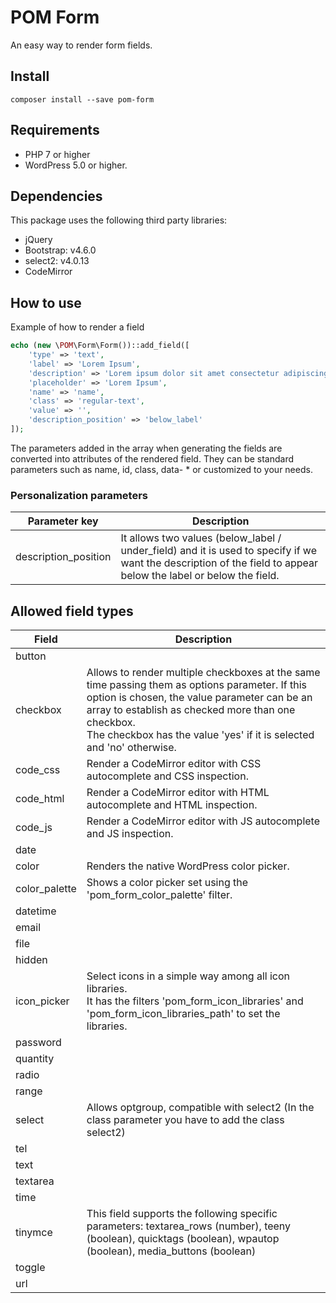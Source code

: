 # POM Form
An easy way to render form fields.

## Install
```
composer install --save pom-form
```

## Requirements
* PHP 7 or higher
* WordPress 5.0 or higher.

## Dependencies
This package uses the following third party libraries:
* jQuery
* Bootstrap: v4.6.0
* select2: v4.0.13
* CodeMirror

## How to use
Example of how to render a field

```PHP
echo (new \POM\Form\Form())::add_field([
    'type' => 'text',
    'label' => 'Lorem Ipsum',
    'description' => 'Lorem ipsum dolor sit amet consectetur adipiscing elit',
    'placeholder' => 'Lorem Ipsum',
    'name' => 'name',
    'class' => 'regular-text',
    'value' => '',
    'description_position' => 'below_label'
]);
```

The parameters added in the array when generating the fields are converted into attributes of the rendered field.
They can be standard parameters such as name, id, class, data- * or customized to your needs.

### Personalization parameters
| Parameter key        | Description                                                                                                                                                      |
|----------------------|------------------------------------------------------------------------------------------------------------------------------------------------------------------|
| description_position | It allows two values (below_label / under_field) and it is used to specify if we want the description of the field to appear below the label or below the field. |

## Allowed field types
| Field         | Description                                                                                                                                                                                                                                                                      |
|---------------|----------------------------------------------------------------------------------------------------------------------------------------------------------------------------------------------------------------------------------------------------------------------------------|
| button        |                                                                                                                                                                                                                                                                                  |
| checkbox      | Allows to render multiple checkboxes at the same time passing them as options parameter. If this option is chosen, the value parameter can be an array to establish as checked more than one checkbox.<br>The checkbox has the value 'yes' if it is selected and 'no' otherwise. |
| code_css      | Render a CodeMirror editor with CSS autocomplete and CSS inspection.                                                                                                                                                                                                             |
| code_html     | Render a CodeMirror editor with HTML autocomplete and HTML inspection.                                                                                                                                                                                                           |
| code_js       | Render a CodeMirror editor with JS autocomplete and JS inspection.                                                                                                                                                                                                               |
| date          |                                                                                                                                                                                                                                                                                  |
| color         | Renders the native WordPress color picker.                                                                                                                                                                                                                                       |
| color_palette | Shows a color picker set using the 'pom_form_color_palette' filter.                                                                                                                                                                                                              |
| datetime      |                                                                                                                                                                                                                                                                                  |
| email         |                                                                                                                                                                                                                                                                                  |
| file          |                                                                                                                                                                                                                                                                                  |
| hidden        |                                                                                                                                                                                                                                                                                  |
| icon_picker   | Select icons in a simple way among all icon libraries.<br/> It has the filters 'pom_form_icon_libraries' and 'pom_form_icon_libraries_path' to set the libraries.                                                                                                                |
| password      |                                                                                                                                                                                                                                                                                  |
| quantity      |                                                                                                                                                                                                                                                                                  |
| radio         |                                                                                                                                                                                                                                                                                  |
| range         |                                                                                                                                                                                                                                                                                  |
| select        | Allows optgroup, compatible with select2 (In the class parameter you have to add the class select2)                                                                                                                                                                              |
| tel           |                                                                                                                                                                                                                                                                                  |
| text          |                                                                                                                                                                                                                                                                                  |
| textarea      |                                                                                                                                                                                                                                                                                  |
| time          |                                                                                                                                                                                                                                                                                  |
| tinymce       | This field supports the following specific parameters: textarea_rows (number), teeny (boolean), quicktags (boolean), wpautop (boolean), media_buttons (boolean)                                                                                                                  |
| toggle        |                                                                                                                                                                                                                                                                                  |
| url           |                                                                                                                                                                                                                                                                                  |
